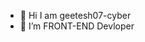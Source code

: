 - 👀 Hi I am geetesh07-cyber
- 🌱 I’m FRONT-END Devloper


<!---
geetesh07-cyber/geetesh07-cyber is a ✨ special ✨ repository because its `README.md` (this file) appears on your GitHub profile.
You can click the Preview link to take a look at your changes.
--->
